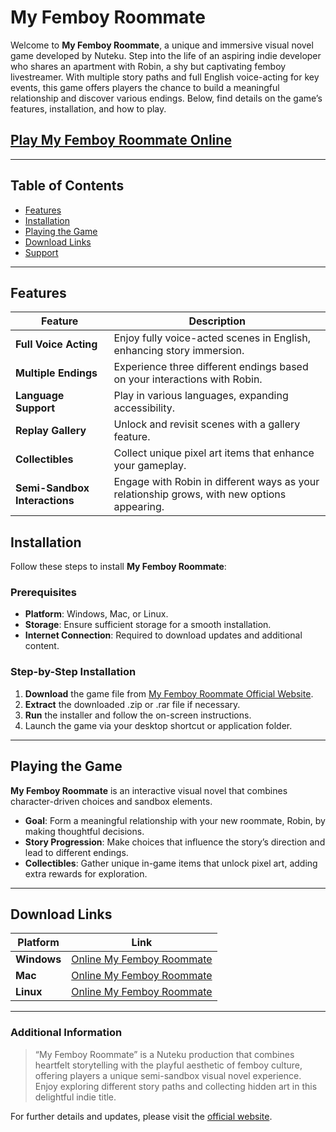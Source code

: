 # My Femboy Roommate

Welcome to **My Femboy Roommate**, a unique and immersive visual novel game developed by Nuteku. Step into the life of an aspiring indie developer who shares an apartment with Robin, a shy but captivating femboy livestreamer. With multiple story paths and full English voice-acting for key events, this game offers players the chance to build a meaningful relationship and discover various endings. Below, find details on the game’s features, installation, and how to play.

## [Play My Femboy Roommate Online](https://myfemboy-roommate.com)

---

## Table of Contents
- [Features](#features)
- [Installation](#installation)
- [Playing the Game](#playing-the-game)
- [Download Links](#download-links)
- [Support](#support)

---

## Features

| Feature                            | Description                                                                                   |
|------------------------------------|-----------------------------------------------------------------------------------------------|
| **Full Voice Acting**              | Enjoy fully voice-acted scenes in English, enhancing story immersion.                         |
| **Multiple Endings**               | Experience three different endings based on your interactions with Robin.                     |
| **Language Support**               | Play in various languages, expanding accessibility.                                          |
| **Replay Gallery**                 | Unlock and revisit scenes with a gallery feature.                                            |
| **Collectibles**                   | Collect unique pixel art items that enhance your gameplay.                                    |
| **Semi-Sandbox Interactions**      | Engage with Robin in different ways as your relationship grows, with new options appearing.   |

## Installation

Follow these steps to install **My Femboy Roommate**:

### Prerequisites
- **Platform**: Windows, Mac, or Linux.
- **Storage**: Ensure sufficient storage for a smooth installation.
- **Internet Connection**: Required to download updates and additional content.

### Step-by-Step Installation
1. **Download** the game file from [My Femboy Roommate Official Website](https://myfemboy-roommate.com).
2. **Extract** the downloaded .zip or .rar file if necessary.
3. **Run** the installer and follow the on-screen instructions.
4. Launch the game via your desktop shortcut or application folder.

---

## Playing the Game

**My Femboy Roommate** is an interactive visual novel that combines character-driven choices and sandbox elements.

- **Goal**: Form a meaningful relationship with your new roommate, Robin, by making thoughtful decisions.
- **Story Progression**: Make choices that influence the story’s direction and lead to different endings.
- **Collectibles**: Gather unique in-game items that unlock pixel art, adding extra rewards for exploration.

---

## Download Links

| Platform       | Link                                                                      |
|----------------|---------------------------------------------------------------------------|
| **Windows**    | [Online My Femboy Roommate](https://myfemboy-roommate.com)              |
| **Mac**        | [Online My Femboy Roommate](https://myfemboy-roommate.com)                                  |
| **Linux**      | [Online My Femboy Roommate](https://myfemboy-roommate.com)                       |

---

### Additional Information

> “My Femboy Roommate” is a Nuteku production that combines heartfelt storytelling with the playful aesthetic of femboy culture, offering players a unique semi-sandbox visual novel experience. Enjoy exploring different story paths and collecting hidden art in this delightful indie title.

For further details and updates, please visit the [official website](https://myfemboy-roommate.com).
